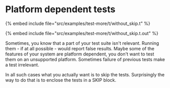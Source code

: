 # Platform dependent tests


{% embed include file="src/examples/test-more/t/without_skip.t" %}

{% embed include file="src/examples/test-more/t/without_skip.t.out" %}


Sometimes, you know that a part of your test suite isn't relevant.
Running them - if at all possible - would report false results.
Maybe some of the features of your system are platform dependent, you don't want to
test them on an unsupported platform. Sometimes failure of previous tests make a
test irrelevant.

In all such cases what you actually want is to skip the tests. Surprisingly the way
to do that is to enclose the tests in a SKIP block.



